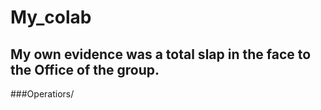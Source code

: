 # My_colab
## My own evidence was a total slap in the face to the Office of the group.
###Operatiors/
